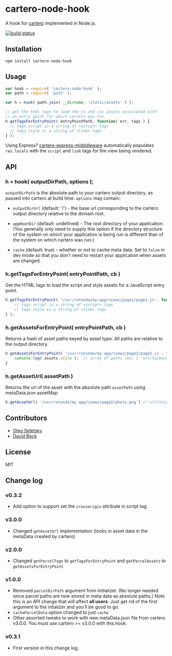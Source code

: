 # cartero-node-hook

A hook for [cartero](https://github.com/rotundasoftware/cartero) implemented in Node.js.

[![build status](https://secure.travis-ci.org/rotundasoftware/cartero-node-hook.png)](http://travis-ci.org/rotundasoftware/cartero-node-hook)

## Installation
```
npm install cartero-node-hook
```

## Usage

```javascript
var hook = require( 'cartero-node-hook' );
var path = require( 'path' );

var h = hook( path.join( __dirname, 'static/assets' ) );

// get the html tags to load the js and css assets associated with
// an entry point for which cartero was run.
h.getTagsForEntryPoint( entryPointPath, function( err, tags ) {
  // tags.script is a string of <script> tags
  // tags.style is a string of <link> tags
} );
```

Using Express? [cartero-express-midddleware](https://github.com/rotundasoftware/cartero-express-middleware) automatically populates `res.locals` with the `script` and `link` tags for the view being rendered.

## API

### h = hook( outputDirPath, options );

`outputDirPath` is the absolute path to your cartero output directory, as passed into cartero at build time. `options` may contain:

* `outputDirUrl` (default: '/') - the base url corresponding to the cartero output directory relative to the domain root.

* `appRootDir` (default: undefined) - The root directory of your application. (You generally only need to supply this option if the directory structure of the system on which your application is being run is different than of the system on which cartero was run.)

* `cache` (default: true) - whether or not to cache meta data. Set to `false` in dev mode so that you don't need to restart your application when assets are changed.

### h.getTagsForEntryPoint( entryPointPath, cb )

Get the HTML tags to load the script and style assets for a JavaScript entry point.

```javascript
h.getTagsForEntryPoint( '/usr/rotunda/my-app/views/page1/page1.js', function( err, tags ) {
	// tags.script is a string of <script> tags
	// tags.style is a string of <link> tags
} );
```

### h.getAssetsForEntryPoint( entryPointPath, cb )

Returns a hash of asset paths keyed by asset type. All paths are relative to the output directory.

```javascript
h.getAssetsForEntryPoint( '/usr/rotunda/my-app/views/page2/page2.js', function( err, assets ) {
	console.log( assets.style );  // array of paths (ex: [ 'url/to/bundle.css' ])
}
```

### h.getAssetUrl( assetPath )

Returns the url of the asset with the absolute path `assetPath` using metaData.json assetMap

```javascript
h.getAssetUrl( '/usr/rotunda/my-app/views/page2/photo.png') //'url/to/package/img/photo_sha.png'
```

## Contributors

* [Oleg Seletsky](https://github.com/go-oleg)
* [David Beck](https://twitter.com/davegbeck)

## License

MIT

## Change log

### v0.3.2

* Add option to support set the `crossorigin` attribute in script tag.

### v3.0.0

* Changed `getAssetUrl` implementation (looks in asset data in the metaData created by cartero)

### v2.0.0

* Changed `getParcelTags` to `getTagsForEntryPoint` and `getParcelAssets` to `getAssetsForEntryPoint`

### v1.0.0

* Removed `parcelDirPath` argument from initializer. (No longer needed since parcel paths are now stored in meta data as absolute paths.) Note this is an API change that will affect **all users**. Just get rid of the first argument to the intializer and you'll be good to go.
* `cacheParcelData` option changed to just `cache`
* Other assorted tweaks to work with new metaData.json file from cartero v3.0.0. You *must* use cartero >= v3.0.0 with this hook.

### v0.3.1

* First version in this change log.